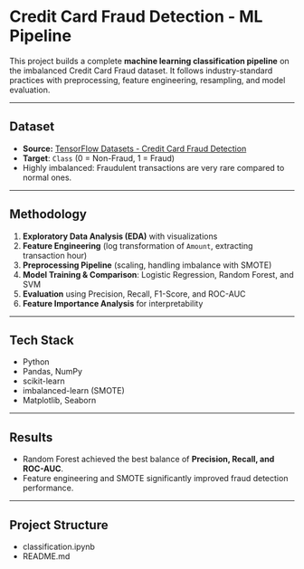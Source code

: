 # Credit Card Fraud Detection - ML Pipeline

This project builds a complete **machine learning classification pipeline** on the imbalanced Credit Card Fraud dataset. It follows industry-standard practices with preprocessing, feature engineering, resampling, and model evaluation.

---

## Dataset
- **Source:** [TensorFlow Datasets - Credit Card Fraud Detection](https://www.tensorflow.org/datasets/catalog/creditcard_fraud)
- **Target**: `Class` (0 = Non-Fraud, 1 = Fraud)
- Highly imbalanced: Fraudulent transactions are very rare compared to normal ones.

---

## Methodology
1. **Exploratory Data Analysis (EDA)** with visualizations  
2. **Feature Engineering** (log transformation of `Amount`, extracting transaction hour)  
3. **Preprocessing Pipeline** (scaling, handling imbalance with SMOTE)  
4. **Model Training & Comparison**: Logistic Regression, Random Forest, and SVM  
5. **Evaluation** using Precision, Recall, F1-Score, and ROC-AUC  
6. **Feature Importance Analysis** for interpretability  

---

## Tech Stack
- Python  
- Pandas, NumPy  
- scikit-learn  
- imbalanced-learn (SMOTE)  
- Matplotlib, Seaborn  

---

## Results
- Random Forest achieved the best balance of **Precision, Recall, and ROC-AUC**.  
- Feature engineering and SMOTE significantly improved fraud detection performance.  

---

## Project Structure
 - classification.ipynb   
 - README.md               
